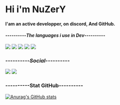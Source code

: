 # Hi i'm NuZerY
#### I'am an active developper, on discord, And GitHub.
#### ----------*The languages i use in Dev*----------</br>

[![](https://skillicons.dev/icons?i=js)](https://skillicons.dev) [![](https://skillicons.dev/icons?i=py)](https://skillicons.dev) [![](https://skillicons.dev/icons?i=java)](https://skillicons.dev) [![](https://skillicons.dev/icons?i=cpp)](https://skillicons.dev) [![](https://skillicons.dev/icons?i=md)](https://skillicons.dev) </br>
### ----------*Social*----------
[![](https://skillicons.dev/icons?i=instagram)](https://www.instagram.com/nuzery_yt/) [![](https://skillicons.dev/icons?i=twitter)](https://twitter.com/NuZerY_yt) </br>

### ----------Stat GitHub---------- </br>
[![Anurag's GitHub stats](https://github-readme-stats.vercel.app/api?username=NuZerY&theme=synthwave)](https://github.com/NuZerY/github-readme-stats)



